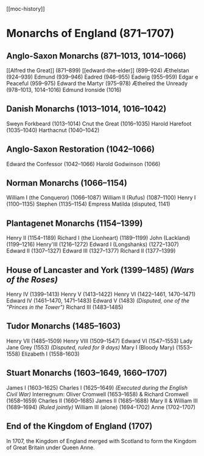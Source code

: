 [[moc-history]]

# Monarchs of England (871–1707)

## Anglo-Saxon Monarchs (871–1013, 1014–1066)

[[Alfred the Great]] (871–899)
[[edward-the-elder]] (899–924)
Æthelstan (924–939)
Edmund (939–946)
Eadred (946–955)
Eadwig (955–959)
Edgar e Peaceful (959–975)
Edward the Martyr (975–978)
Æthelred the Unready (978–1013, 1014–1016)
Edmund Ironside (1016)

## Danish Monarchs (1013–1014, 1016–1042)

Sweyn Forkbeard (1013–1014)
Cnut the Great (1016–1035)
Harold Harefoot (1035–1040)
Harthacnut (1040–1042)

## Anglo-Saxon Restoration (1042–1066)

Edward the Confessor (1042–1066)
Harold Godwinson (1066)

## Norman Monarchs (1066–1154)

William I (the Conqueror) (1066–1087)
William II (Rufus) (1087–1100)
Henry I (1100–1135)
Stephen (1135–1154)
Empress Matilda (disputed, 1141)

## Plantagenet Monarchs (1154–1399)

Henry II (1154–1189)
Richard I (the Lionheart) (1189–1199)
John (Lackland) (1199–1216)
Henry'III (1216–1272)
Edward I (Longshanks) (1272–1307)
Edward II (1307–1327)
Edward III (1327–1377)
Richard II (1377–1399)

## House of Lancaster and York (1399–1485) _(Wars of the Roses)_

Henry IV (1399–1413)
Henry V (1413–1422)
Henry VI (1422–1461, 1470–1471)
Edward IV (1461–1470, 1471–1483)
Edward V (1483) _(Disputed, one of the "Princes in the Tower")_
Richard III (1483–1485)

## Tudor Monarchs (1485–1603)

Henry VII (1485–1509)
Henry VIII (1509–1547)
Edward VI (1547–1553)
Lady Jane Grey (1553) _(Disputed, ruled for 9 days)_
Mary I (Bloody Mary) (1553–1558)
Elizabeth I (1558–1603)

## Stuart Monarchs (1603–1649, 1660–1707)

James I (1603–1625)
Charles I (1625–1649) _(Executed during the English Civil War)_
Interregnum: Oliver Cromwell (1653–1658) & Richard Cromwell (1658–1659)
Charles II (1660–1685)
James II (1685–1688)
Mary II & William III (1689–1694) _(Ruled jointly)_
William III (alone) (1694–1702)
Anne (1702–1707)

## End of the Kingdom of England (1707)

In 1707, the Kingdom of England merged with Scotland to form the Kingdom of Great Britain under Queen Anne.

